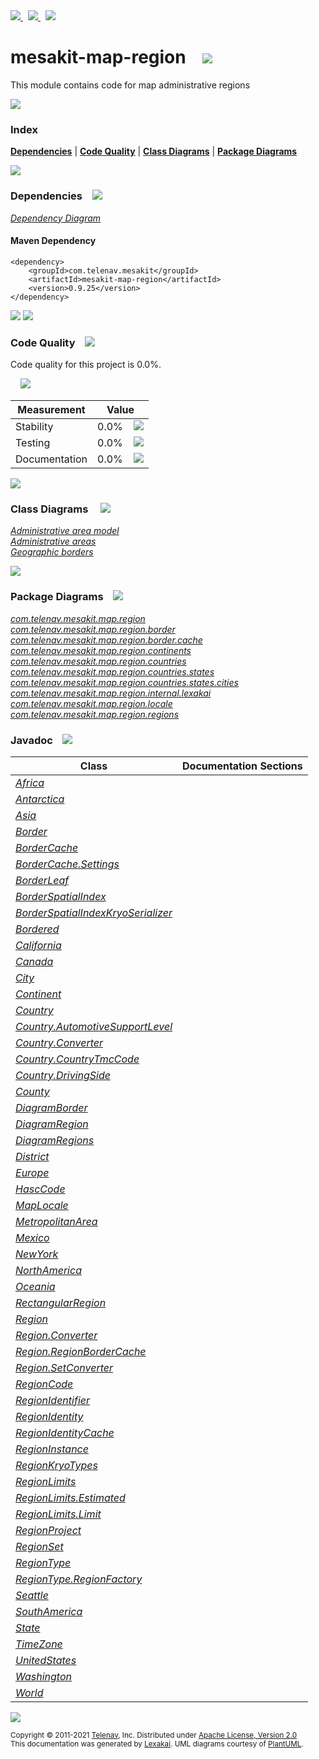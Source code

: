 [//]: # (start-user-text)

<a href="https://www.mesakit.org">
<img src="https://telenav.github.io/telenav-assets/images/icons/web-32.png" srcset="https://telenav.github.io/telenav-assets/images/icons/web-32-2x.png 2x"/>
</a>
&nbsp;
<a href="https://twitter.com/openmesakit">
<img src="https://telenav.github.io/telenav-assets/images/logos/twitter/twitter-32.png" srcset="https://telenav.github.io/telenav-assets/images/logos/twitter/twitter-32-2x.png 2x"/>
</a>
&nbsp;
<a href="https://mesakit.zulipchat.com">
<img src="https://telenav.github.io/telenav-assets/images/logos/zulip/zulip-32.png" srcset="https://telenav.github.io/telenav-assets/images/logos/zulip/zulip-32-2x.png 2x"/>
</a>

[//]: # (end-user-text)

# mesakit-map-region &nbsp;&nbsp; <img src="https://telenav.github.io/telenav-assets/images/icons/map-32.png" srcset="https://telenav.github.io/telenav-assets/images/icons/map-32-2x.png 2x"/>

This module contains code for map administrative regions

<img src="https://telenav.github.io/telenav-assets/images/separators/horizontal-line-512.png" srcset="https://telenav.github.io/telenav-assets/images/separators/horizontal-line-512-2x.png 2x"/>

### Index



[**Dependencies**](#dependencies) | [**Code Quality**](#code-quality) | [**Class Diagrams**](#class-diagrams) | [**Package Diagrams**](#package-diagrams)

<img src="https://telenav.github.io/telenav-assets/images/separators/horizontal-line-512.png" srcset="https://telenav.github.io/telenav-assets/images/separators/horizontal-line-512-2x.png 2x"/>

### Dependencies <a name="dependencies"></a> &nbsp;&nbsp; <img src="https://telenav.github.io/telenav-assets/images/icons/dependencies-32.png" srcset="https://telenav.github.io/telenav-assets/images/icons/dependencies-32-2x.png 2x"/>

[*Dependency Diagram*](https://www.mesakit.org/0.9.25/lexakai/mesakit/mesakit-map/region/documentation/diagrams/dependencies.svg)

#### Maven Dependency

    <dependency>
        <groupId>com.telenav.mesakit</groupId>
        <artifactId>mesakit-map-region</artifactId>
        <version>0.9.25</version>
    </dependency>

<img src="https://telenav.github.io/telenav-assets/images/separators/horizontal-line-128.png" srcset="https://telenav.github.io/telenav-assets/images/separators/horizontal-line-128-2x.png 2x"/>

[//]: # (start-user-text)



[//]: # (end-user-text)

<img src="https://telenav.github.io/telenav-assets/images/separators/horizontal-line-128.png" srcset="https://telenav.github.io/telenav-assets/images/separators/horizontal-line-128-2x.png 2x"/>

### Code Quality <a name="code-quality"></a> &nbsp;&nbsp; <img src="https://telenav.github.io/telenav-assets/images/icons/ruler-32.png" srcset="https://telenav.github.io/telenav-assets/images/icons/ruler-32-2x.png 2x"/>

Code quality for this project is 0.0%.  
  
&nbsp; &nbsp; <img src="https://telenav.github.io/telenav-assets/images/meters/meter-0-96.png" srcset="https://telenav.github.io/telenav-assets/images/meters/meter-0-96-2x.png 2x"/>

| Measurement   | Value                    |
|---------------|--------------------------|
| Stability     | 0.0%&nbsp; &nbsp; <img src="https://telenav.github.io/telenav-assets/images/meters/meter-0-96.png" srcset="https://telenav.github.io/telenav-assets/images/meters/meter-0-96-2x.png 2x"/>     |
| Testing       | 0.0%&nbsp; &nbsp; <img src="https://telenav.github.io/telenav-assets/images/meters/meter-0-96.png" srcset="https://telenav.github.io/telenav-assets/images/meters/meter-0-96-2x.png 2x"/>       |
| Documentation | 0.0%&nbsp; &nbsp; <img src="https://telenav.github.io/telenav-assets/images/meters/meter-0-96.png" srcset="https://telenav.github.io/telenav-assets/images/meters/meter-0-96-2x.png 2x"/> |

<img src="https://telenav.github.io/telenav-assets/images/separators/horizontal-line-128.png" srcset="https://telenav.github.io/telenav-assets/images/separators/horizontal-line-128-2x.png 2x"/>

### Class Diagrams <a name="class-diagrams"></a> &nbsp; &nbsp; <img src="https://telenav.github.io/telenav-assets/images/icons/diagram-40.png" srcset="https://telenav.github.io/telenav-assets/images/icons/diagram-40-2x.png 2x"/>

[*Administrative area model*](https://www.mesakit.org/0.9.25/lexakai/mesakit/mesakit-map/region/documentation/diagrams/diagram-region.svg)  
[*Administrative areas*](https://www.mesakit.org/0.9.25/lexakai/mesakit/mesakit-map/region/documentation/diagrams/diagram-regions.svg)  
[*Geographic borders*](https://www.mesakit.org/0.9.25/lexakai/mesakit/mesakit-map/region/documentation/diagrams/diagram-border.svg)

<img src="https://telenav.github.io/telenav-assets/images/separators/horizontal-line-128.png" srcset="https://telenav.github.io/telenav-assets/images/separators/horizontal-line-128-2x.png 2x"/>

### Package Diagrams <a name="package-diagrams"></a> &nbsp;&nbsp; <img src="https://telenav.github.io/telenav-assets/images/icons/box-24.png" srcset="https://telenav.github.io/telenav-assets/images/icons/box-24-2x.png 2x"/>

[*com.telenav.mesakit.map.region*](https://www.mesakit.org/0.9.25/lexakai/mesakit/mesakit-map/region/documentation/diagrams/com.telenav.mesakit.map.region.svg)  
[*com.telenav.mesakit.map.region.border*](https://www.mesakit.org/0.9.25/lexakai/mesakit/mesakit-map/region/documentation/diagrams/com.telenav.mesakit.map.region.border.svg)  
[*com.telenav.mesakit.map.region.border.cache*](https://www.mesakit.org/0.9.25/lexakai/mesakit/mesakit-map/region/documentation/diagrams/com.telenav.mesakit.map.region.border.cache.svg)  
[*com.telenav.mesakit.map.region.continents*](https://www.mesakit.org/0.9.25/lexakai/mesakit/mesakit-map/region/documentation/diagrams/com.telenav.mesakit.map.region.continents.svg)  
[*com.telenav.mesakit.map.region.countries*](https://www.mesakit.org/0.9.25/lexakai/mesakit/mesakit-map/region/documentation/diagrams/com.telenav.mesakit.map.region.countries.svg)  
[*com.telenav.mesakit.map.region.countries.states*](https://www.mesakit.org/0.9.25/lexakai/mesakit/mesakit-map/region/documentation/diagrams/com.telenav.mesakit.map.region.countries.states.svg)  
[*com.telenav.mesakit.map.region.countries.states.cities*](https://www.mesakit.org/0.9.25/lexakai/mesakit/mesakit-map/region/documentation/diagrams/com.telenav.mesakit.map.region.countries.states.cities.svg)  
[*com.telenav.mesakit.map.region.internal.lexakai*](https://www.mesakit.org/0.9.25/lexakai/mesakit/mesakit-map/region/documentation/diagrams/com.telenav.mesakit.map.region.internal.lexakai.svg)  
[*com.telenav.mesakit.map.region.locale*](https://www.mesakit.org/0.9.25/lexakai/mesakit/mesakit-map/region/documentation/diagrams/com.telenav.mesakit.map.region.locale.svg)  
[*com.telenav.mesakit.map.region.regions*](https://www.mesakit.org/0.9.25/lexakai/mesakit/mesakit-map/region/documentation/diagrams/com.telenav.mesakit.map.region.regions.svg)

### Javadoc <a name="code-quality"></a> &nbsp;&nbsp; <img src="https://telenav.github.io/telenav-assets/images/icons/books-24.png" srcset="https://telenav.github.io/telenav-assets/images/icons/books-24-2x.png 2x"/>

| Class | Documentation Sections  |
|-------|-------------------------|
| [*Africa*](https://www.mesakit.org/0.9.25/javadoc/mesakit/mesakit-map-region/com/telenav/mesakit/map/region/continents/Africa.html) |  |  
| [*Antarctica*](https://www.mesakit.org/0.9.25/javadoc/mesakit/mesakit-map-region/com/telenav/mesakit/map/region/continents/Antarctica.html) |  |  
| [*Asia*](https://www.mesakit.org/0.9.25/javadoc/mesakit/mesakit-map-region/com/telenav/mesakit/map/region/continents/Asia.html) |  |  
| [*Border*](https://www.mesakit.org/0.9.25/javadoc/mesakit/mesakit-map-region/com/telenav/mesakit/map/region/border/Border.html) |  |  
| [*BorderCache*](https://www.mesakit.org/0.9.25/javadoc/mesakit/mesakit-map-region/com/telenav/mesakit/map/region/border/cache/BorderCache.html) |  |  
| [*BorderCache.Settings*](https://www.mesakit.org/0.9.25/javadoc/mesakit/mesakit-map-region/com/telenav/mesakit/map/region/border/cache/BorderCache.Settings.html) |  |  
| [*BorderLeaf*](https://www.mesakit.org/0.9.25/javadoc/mesakit/mesakit-map-region/com/telenav/mesakit/map/region/border/BorderLeaf.html) |  |  
| [*BorderSpatialIndex*](https://www.mesakit.org/0.9.25/javadoc/mesakit/mesakit-map-region/com/telenav/mesakit/map/region/border/BorderSpatialIndex.html) |  |  
| [*BorderSpatialIndexKryoSerializer*](https://www.mesakit.org/0.9.25/javadoc/mesakit/mesakit-map-region/com/telenav/mesakit/map/region/border/BorderSpatialIndexKryoSerializer.html) |  |  
| [*Bordered*](https://www.mesakit.org/0.9.25/javadoc/mesakit/mesakit-map-region/com/telenav/mesakit/map/region/border/Bordered.html) |  |  
| [*California*](https://www.mesakit.org/0.9.25/javadoc/mesakit/mesakit-map-region/com/telenav/mesakit/map/region/countries/states/California.html) |  |  
| [*Canada*](https://www.mesakit.org/0.9.25/javadoc/mesakit/mesakit-map-region/com/telenav/mesakit/map/region/countries/Canada.html) |  |  
| [*City*](https://www.mesakit.org/0.9.25/javadoc/mesakit/mesakit-map-region/com/telenav/mesakit/map/region/regions/City.html) |  |  
| [*Continent*](https://www.mesakit.org/0.9.25/javadoc/mesakit/mesakit-map-region/com/telenav/mesakit/map/region/regions/Continent.html) |  |  
| [*Country*](https://www.mesakit.org/0.9.25/javadoc/mesakit/mesakit-map-region/com/telenav/mesakit/map/region/regions/Country.html) |  |  
| [*Country.AutomotiveSupportLevel*](https://www.mesakit.org/0.9.25/javadoc/mesakit/mesakit-map-region/com/telenav/mesakit/map/region/regions/Country.AutomotiveSupportLevel.html) |  |  
| [*Country.Converter*](https://www.mesakit.org/0.9.25/javadoc/mesakit/mesakit-map-region/com/telenav/mesakit/map/region/regions/Country.Converter.html) |  |  
| [*Country.CountryTmcCode*](https://www.mesakit.org/0.9.25/javadoc/mesakit/mesakit-map-region/com/telenav/mesakit/map/region/regions/Country.CountryTmcCode.html) |  |  
| [*Country.DrivingSide*](https://www.mesakit.org/0.9.25/javadoc/mesakit/mesakit-map-region/com/telenav/mesakit/map/region/regions/Country.DrivingSide.html) |  |  
| [*County*](https://www.mesakit.org/0.9.25/javadoc/mesakit/mesakit-map-region/com/telenav/mesakit/map/region/regions/County.html) |  |  
| [*DiagramBorder*](https://www.mesakit.org/0.9.25/javadoc/mesakit/mesakit-map-region/com/telenav/mesakit/map/region/internal/lexakai/DiagramBorder.html) |  |  
| [*DiagramRegion*](https://www.mesakit.org/0.9.25/javadoc/mesakit/mesakit-map-region/com/telenav/mesakit/map/region/internal/lexakai/DiagramRegion.html) |  |  
| [*DiagramRegions*](https://www.mesakit.org/0.9.25/javadoc/mesakit/mesakit-map-region/com/telenav/mesakit/map/region/internal/lexakai/DiagramRegions.html) |  |  
| [*District*](https://www.mesakit.org/0.9.25/javadoc/mesakit/mesakit-map-region/com/telenav/mesakit/map/region/regions/District.html) |  |  
| [*Europe*](https://www.mesakit.org/0.9.25/javadoc/mesakit/mesakit-map-region/com/telenav/mesakit/map/region/continents/Europe.html) |  |  
| [*HascCode*](https://www.mesakit.org/0.9.25/javadoc/mesakit/mesakit-map-region/com/telenav/mesakit/map/region/locale/HascCode.html) |  |  
| [*MapLocale*](https://www.mesakit.org/0.9.25/javadoc/mesakit/mesakit-map-region/com/telenav/mesakit/map/region/locale/MapLocale.html) |  |  
| [*MetropolitanArea*](https://www.mesakit.org/0.9.25/javadoc/mesakit/mesakit-map-region/com/telenav/mesakit/map/region/regions/MetropolitanArea.html) |  |  
| [*Mexico*](https://www.mesakit.org/0.9.25/javadoc/mesakit/mesakit-map-region/com/telenav/mesakit/map/region/countries/Mexico.html) |  |  
| [*NewYork*](https://www.mesakit.org/0.9.25/javadoc/mesakit/mesakit-map-region/com/telenav/mesakit/map/region/countries/states/NewYork.html) |  |  
| [*NorthAmerica*](https://www.mesakit.org/0.9.25/javadoc/mesakit/mesakit-map-region/com/telenav/mesakit/map/region/continents/NorthAmerica.html) |  |  
| [*Oceania*](https://www.mesakit.org/0.9.25/javadoc/mesakit/mesakit-map-region/com/telenav/mesakit/map/region/continents/Oceania.html) |  |  
| [*RectangularRegion*](https://www.mesakit.org/0.9.25/javadoc/mesakit/mesakit-map-region/com/telenav/mesakit/map/region/regions/RectangularRegion.html) |  |  
| [*Region*](https://www.mesakit.org/0.9.25/javadoc/mesakit/mesakit-map-region/com/telenav/mesakit/map/region/Region.html) |  |  
| [*Region.Converter*](https://www.mesakit.org/0.9.25/javadoc/mesakit/mesakit-map-region/com/telenav/mesakit/map/region/Region.Converter.html) |  |  
| [*Region.RegionBorderCache*](https://www.mesakit.org/0.9.25/javadoc/mesakit/mesakit-map-region/com/telenav/mesakit/map/region/Region.RegionBorderCache.html) |  |  
| [*Region.SetConverter*](https://www.mesakit.org/0.9.25/javadoc/mesakit/mesakit-map-region/com/telenav/mesakit/map/region/Region.SetConverter.html) |  |  
| [*RegionCode*](https://www.mesakit.org/0.9.25/javadoc/mesakit/mesakit-map-region/com/telenav/mesakit/map/region/RegionCode.html) |  |  
| [*RegionIdentifier*](https://www.mesakit.org/0.9.25/javadoc/mesakit/mesakit-map-region/com/telenav/mesakit/map/region/RegionIdentifier.html) |  |  
| [*RegionIdentity*](https://www.mesakit.org/0.9.25/javadoc/mesakit/mesakit-map-region/com/telenav/mesakit/map/region/RegionIdentity.html) |  |  
| [*RegionIdentityCache*](https://www.mesakit.org/0.9.25/javadoc/mesakit/mesakit-map-region/com/telenav/mesakit/map/region/border/cache/RegionIdentityCache.html) |  |  
| [*RegionInstance*](https://www.mesakit.org/0.9.25/javadoc/mesakit/mesakit-map-region/com/telenav/mesakit/map/region/RegionInstance.html) |  |  
| [*RegionKryoTypes*](https://www.mesakit.org/0.9.25/javadoc/mesakit/mesakit-map-region/com/telenav/mesakit/map/region/RegionKryoTypes.html) |  |  
| [*RegionLimits*](https://www.mesakit.org/0.9.25/javadoc/mesakit/mesakit-map-region/com/telenav/mesakit/map/region/RegionLimits.html) |  |  
| [*RegionLimits.Estimated*](https://www.mesakit.org/0.9.25/javadoc/mesakit/mesakit-map-region/com/telenav/mesakit/map/region/RegionLimits.Estimated.html) |  |  
| [*RegionLimits.Limit*](https://www.mesakit.org/0.9.25/javadoc/mesakit/mesakit-map-region/com/telenav/mesakit/map/region/RegionLimits.Limit.html) |  |  
| [*RegionProject*](https://www.mesakit.org/0.9.25/javadoc/mesakit/mesakit-map-region/com/telenav/mesakit/map/region/RegionProject.html) |  |  
| [*RegionSet*](https://www.mesakit.org/0.9.25/javadoc/mesakit/mesakit-map-region/com/telenav/mesakit/map/region/RegionSet.html) |  |  
| [*RegionType*](https://www.mesakit.org/0.9.25/javadoc/mesakit/mesakit-map-region/com/telenav/mesakit/map/region/RegionType.html) |  |  
| [*RegionType.RegionFactory*](https://www.mesakit.org/0.9.25/javadoc/mesakit/mesakit-map-region/com/telenav/mesakit/map/region/RegionType.RegionFactory.html) |  |  
| [*Seattle*](https://www.mesakit.org/0.9.25/javadoc/mesakit/mesakit-map-region/com/telenav/mesakit/map/region/countries/states/cities/Seattle.html) |  |  
| [*SouthAmerica*](https://www.mesakit.org/0.9.25/javadoc/mesakit/mesakit-map-region/com/telenav/mesakit/map/region/continents/SouthAmerica.html) |  |  
| [*State*](https://www.mesakit.org/0.9.25/javadoc/mesakit/mesakit-map-region/com/telenav/mesakit/map/region/regions/State.html) |  |  
| [*TimeZone*](https://www.mesakit.org/0.9.25/javadoc/mesakit/mesakit-map-region/com/telenav/mesakit/map/region/regions/TimeZone.html) |  |  
| [*UnitedStates*](https://www.mesakit.org/0.9.25/javadoc/mesakit/mesakit-map-region/com/telenav/mesakit/map/region/countries/UnitedStates.html) |  |  
| [*Washington*](https://www.mesakit.org/0.9.25/javadoc/mesakit/mesakit-map-region/com/telenav/mesakit/map/region/countries/states/Washington.html) |  |  
| [*World*](https://www.mesakit.org/0.9.25/javadoc/mesakit/mesakit-map-region/com/telenav/mesakit/map/region/regions/World.html) |  |  

[//]: # (start-user-text)



[//]: # (end-user-text)

<img src="https://telenav.github.io/telenav-assets/images/separators/horizontal-line-512.png" srcset="https://telenav.github.io/telenav-assets/images/separators/horizontal-line-512-2x.png 2x"/>

<sub>Copyright &#169; 2011-2021 [Telenav](https://telenav.com), Inc. Distributed under [Apache License, Version 2.0](LICENSE)</sub>  
<sub>This documentation was generated by [Lexakai](https://lexakai.org). UML diagrams courtesy of [PlantUML](https://plantuml.com).</sub>

